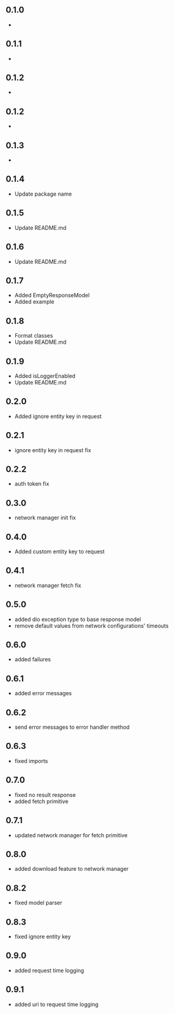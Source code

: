 ## 0.1.0

* 

## 0.1.1

* 

## 0.1.2

* 

## 0.1.2

* 

## 0.1.3

* 

## 0.1.4

* Update package name

## 0.1.5

* Update README.md

## 0.1.6

* Update README.md

## 0.1.7

* Added EmptyResponseModel
* Added example

## 0.1.8

* Format classes
* Update README.md

## 0.1.9

* Added isLoggerEnabled
* Update README.md

## 0.2.0

* Added ignore entity key in request

## 0.2.1

* ignore entity key in request fix

## 0.2.2

* auth token fix

## 0.3.0

* network manager init fix

## 0.4.0

* Added custom entity key to request

## 0.4.1

* network manager fetch fix

## 0.5.0

* added dio exception type to base response model
* remove default values from network configurations' timeouts

## 0.6.0

* added failures

## 0.6.1

* added error messages

## 0.6.2

* send error messages to error handler method

## 0.6.3

* fixed imports

## 0.7.0

* fixed no result response
* added fetch primitive

## 0.7.1

* updated network manager for fetch primitive

## 0.8.0

* added download feature to network manager

## 0.8.2

* fixed model parser

## 0.8.3

* fixed ignore entity key

## 0.9.0

* added request time logging

## 0.9.1

* added uri to request time logging